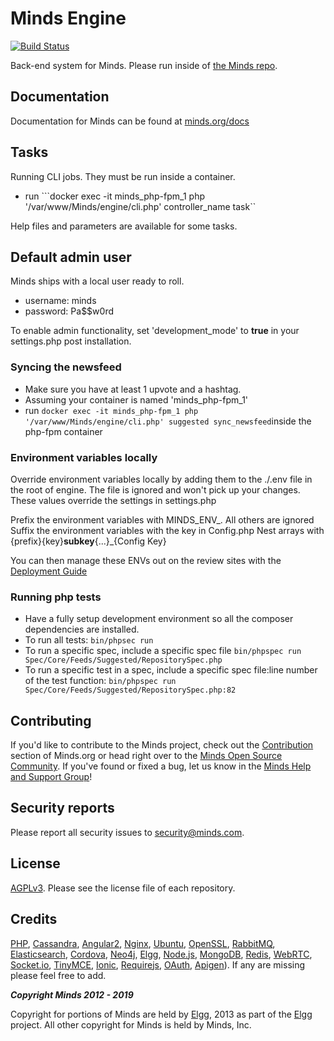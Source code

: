 Minds Engine
============
[![Build Status](http://drone.minds.io/api/badges/Minds/engine-internal/status.svg)](http://drone.minds.io/Minds/engine-internal)

Back-end system for Minds. Please run inside of [the Minds repo](https://github.com/minds/minds).

## Documentation
Documentation for Minds can be found at [minds.org/docs](https://www.minds.org/docs)


## Tasks
Running CLI jobs. They must be run inside a container.

* run ```docker exec -it minds_php-fpm_1 php '/var/www/Minds/engine/cli.php' controller_name task``

Help files and parameters are available for some tasks.

## Default admin user

Minds ships with a local user ready to roll. 
* username: minds
* password: Pa$$w0rd

To enable admin functionality, set 'development_mode' to **true** in your settings.php post installation.

### Syncing the newsfeed

* Make sure you have at least 1 upvote and a hashtag.
* Assuming your container is named 'minds_php-fpm_1'
* run ```docker exec -it minds_php-fpm_1 php '/var/www/Minds/engine/cli.php' suggested sync_newsfeed```inside the php-fpm container

### Environment variables locally

Override environment variables locally by adding them to the ./.env file in the root of engine. The file is ignored and won't pick up your changes. These values
override the settings in settings.php

Prefix the environment variables with MINDS_ENV_. All others are ignored
Suffix the environment variables with the key in Config.php
Nest arrays with {prefix}{key}__subkey__{...}_{Config Key}

You can then manage these ENVs out on the review sites with the [Deployment Guide](https://developers.minds.com/docs/guides/deployment/)

### Running php tests

* Have a fully setup development environment so all the composer dependencies are installed.
* To run all tests: ```bin/phpsec run```
* To run a specific spec, include a specific spec file ```bin/phpspec run Spec/Core/Feeds/Suggested/RepositorySpec.php```
* To run a specific test in a spec, include a specific spec file:line number of the test function: ```bin/phpspec run Spec/Core/Feeds/Suggested/RepositorySpec.php:82```
## Contributing
If you'd like to contribute to the Minds project, check out the [Contribution](https://www.minds.org/docs/contributing.html) section of Minds.org or head right over to the [Minds Open Source Community](https://www.minds.com/groups/profile/365903183068794880).  If you've found or fixed a bug, let us know in the [Minds Help and Support Group](https://www.minds.com/groups/profile/100000000000000681/activity)!

## Security reports
Please report all security issues to [security@minds.com](mailto:security@minds.com).

## License
[AGPLv3](https://www.minds.org/docs/license.html). Please see the license file of each repository.

## Credits
[PHP](https://php.net), [Cassandra](http://cassandra.apache.org/), [Angular2](http://angular.io), [Nginx](https://nginx.com), [Ubuntu](https://ubuntu.com), [OpenSSL](https://www.openssl.org/), [RabbitMQ](https://www.rabbitmq.com/), [Elasticsearch](https://www.elastic.co/), [Cordova](https://cordova.apache.org/), [Neo4j](https://neo4j.com/), [Elgg](http://elgg.org), [Node.js](https://nodejs.org/en/), [MongoDB](https://www.mongodb.com/), [Redis](http://redis.io/), [WebRTC](https://webrtc.org/), [Socket.io](http://socket.io/), [TinyMCE](https://www.tinymce.com/), [Ionic](http://ionicframework.com/), [Requirejs](http://requirejs.org/), [OAuth](http://oauth.net/2/), [Apigen](http://www.apigen.org/)). If any are missing please feel free to add.

___Copyright Minds 2012 - 2019___

Copyright for portions of Minds are held by [Elgg](http://elgg.org), 2013 as part of the [Elgg](http://elgg.org) project. All other copyright for Minds is held by Minds, Inc.
